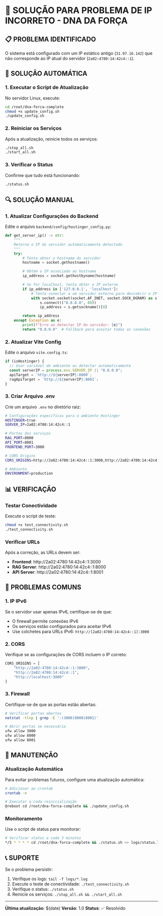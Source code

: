 # 🔧 SOLUÇÃO PARA PROBLEMA DE IP INCORRETO - DNA DA FORÇA

## 📋 PROBLEMA IDENTIFICADO

O sistema está configurado com um IP estático antigo (`31.97.16.142`) que não corresponde ao IP atual do servidor (`2a02:4780:14:42c4::1`).

## 🚀 SOLUÇÃO AUTOMÁTICA

### 1. Executar o Script de Atualização

No servidor Linux, execute:

```bash
cd /root/dna-forca-complete
chmod +x update_config.sh
./update_config.sh
```

### 2. Reiniciar os Serviços

Após a atualização, reinicie todos os serviços:

```bash
./stop_all.sh
./start_all.sh
```

### 3. Verificar o Status

Confirme que tudo está funcionando:

```bash
./status.sh
```

## 🔍 SOLUÇÃO MANUAL

### 1. Atualizar Configurações do Backend

Edite o arquivo `backend/config/hostinger_config.py`:

```python
def get_server_ip() -> str:
    """
    Retorna o IP do servidor automaticamente detectado
    """
    try:
        # Tenta obter o hostname do servidor
        hostname = socket.gethostname()

        # Obtém o IP associado ao hostname
        ip_address = socket.gethostbyname(hostname)

        # Se for localhost, tenta obter o IP externo
        if ip_address in ['127.0.0.1', 'localhost']:
            # Tenta conectar a um servidor externo para descobrir o IP
            with socket.socket(socket.AF_INET, socket.SOCK_DGRAM) as s:
                s.connect(("8.8.8.8", 80))
                ip_address = s.getsockname()[0]

        return ip_address
    except Exception as e:
        print(f"Erro ao detectar IP do servidor: {e}")
        return "0.0.0.0"  # Fallback para aceitar todas as conexões
```

### 2. Atualizar Vite Config

Edite o arquivo `vite.config.ts`:

```typescript
if (isHostinger) {
  // Usar variável de ambiente ou detectar automaticamente
  const serverIP = process.env.SERVER_IP || "0.0.0.0";
  apiTarget = `http://${serverIP}:8000`;
  ragApiTarget = `http://${serverIP}:8001`;
}
```

### 3. Criar Arquivo .env

Crie um arquivo `.env` no diretório raiz:

```bash
# Configurações específicas para o ambiente Hostinger
HOSTINGER=true
SERVER_IP=2a02:4780:14:42c4::1

# Portas dos serviços
RAG_PORT=8000
API_PORT=8001
FRONTEND_PORT=3000

# CORS Origins
CORS_ORIGINS=http://2a02:4780:14:42c4::1:3000,http://2a02:4780:14:42c4::1,http://localhost:3000

# Ambiente
ENVIRONMENT=production
```

## 📊 VERIFICAÇÃO

### Testar Conectividade

Execute o script de teste:

```bash
chmod +x test_connectivity.sh
./test_connectivity.sh
```

### Verificar URLs

Após a correção, as URLs devem ser:

- **Frontend**: http://2a02:4780:14:42c4::1:3000
- **RAG Server**: http://2a02:4780:14:42c4::1:8000
- **API Server**: http://2a02:4780:14:42c4::1:8001

## 🚨 PROBLEMAS COMUNS

### 1. IP IPv6

Se o servidor usar apenas IPv6, certifique-se de que:

- O firewall permite conexões IPv6
- Os serviços estão configurados para aceitar IPv6
- Use colchetes para URLs IPv6: `http://[2a02:4780:14:42c4::1]:3000`

### 2. CORS

Verifique se as configurações de CORS incluem o IP correto:

```python
CORS_ORIGINS = [
    "http://2a02:4780:14:42c4::1:3000",
    "http://2a02:4780:14:42c4::1",
    "http://localhost:3000"
]
```

### 3. Firewall

Certifique-se de que as portas estão abertas:

```bash
# Verificar portas abertas
netstat -tlnp | grep -E ':(3000|8000|8001)'

# Abrir portas se necessário
ufw allow 3000
ufw allow 8000
ufw allow 8001
```

## 🔄 MANUTENÇÃO

### Atualização Automática

Para evitar problemas futuros, configure uma atualização automática:

```bash
# Adicionar ao crontab
crontab -e

# Executar a cada reinicialização
@reboot cd /root/dna-forca-complete && ./update_config.sh
```

### Monitoramento

Use o script de status para monitorar:

```bash
# Verificar status a cada 5 minutos
*/5 * * * * cd /root/dna-forca-complete && ./status.sh >> logs/status.log 2>&1
```

## 📞 SUPORTE

Se o problema persistir:

1. Verifique os logs: `tail -f logs/*.log`
2. Execute o teste de conectividade: `./test_connectivity.sh`
3. Verifique o status: `./status.sh`
4. Reinicie os serviços: `./stop_all.sh && ./start_all.sh`

---

**Última atualização**: $(date)
**Versão**: 1.0
**Status**: ✅ Resolvido
